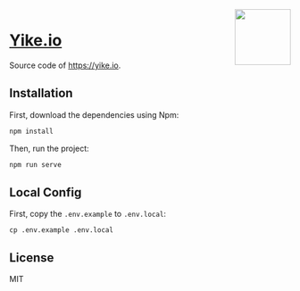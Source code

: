 
<img align="right" width="100" src="https://user-images.githubusercontent.com/1472352/48118952-d4f4db80-e2a8-11e8-8d0a-37b24c071b12.png"/>

<h1 align="left"><a href="https://yike.io">Yike.io</a></h1>

Source code of https://yike.io.

## Installation

First, download the dependencies using Npm:

```js
npm install
```

Then, run the project:

```js
npm run serve
```

## Local Config

First, copy the `.env.example` to `.env.local`:

```shell
cp .env.example .env.local
```

## License

MIT
